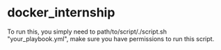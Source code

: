 # docker_internship

To run this, you simply need to path/to/script/./script.sh "your_playbook.yml", make sure you have permissions to run this script.
